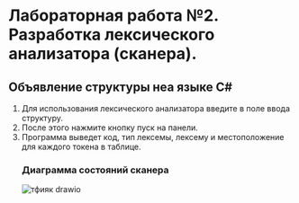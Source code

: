 # Лабораторная работа №2. Разработка лексического анализатора (сканера).
## Объявление структуры неа языке С#
1. Для использования лексического анализатора введите в поле ввода структуру.
2. После этого нажмите кнопку пуск на панели.
3. Программа выведет код, тип лексемы, лексему и местоположение для каждого токена в таблице.
   ### Диаграмма состояний сканера
   ![тфияк drawio](https://github.com/more1oleva/lab2/assets/118746926/ca64e801-f22c-42c8-94e8-d1fd990f8a4f)
